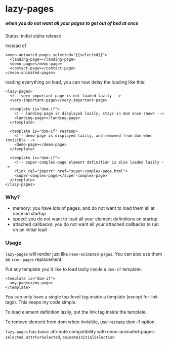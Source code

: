 # lazy-pages
##### when you do not want all your pages to get out of bed at once

Status: initial alpha release

Instead of
```
<neon-animated-pages selected="{{selected}}">
  <landing-page></landing-page>
  <demo-page></demo-page>
  <contact-page></contact-page>
</neon-animated-pages>
```

loading everything on load, you can now delay the loading like this:

```
<lazy-pages>
  <!-- very-important-page is not loaded lazily -->
  <very-important-page></very-important-page>

  <template is="dom-if">
    <!-- landing-page is displayed lazily, stays in dom once shown -->
    <landing-page></landing-page>
  </template>

  <template is="dom-if" restamp>
    <!-- demo-page is displayed lazily, and removed from dom when invisible -->
    <demo-page></demo-page>
  </template>

  <template is="dom-if">
    <!-- super-complex-page element definition is also loaded lazily -->
    <link rel="import" href="super-complex-page.html">
    <super-complex-page></super-complex-page>
  </template>
</lazy-pages>

```

### Why?
- memory: you have lots of pages, and do not want to load them all at once on startup
- speed: you do not want to load all your element definitions on startup
- attached callbacks: you do not want all your attached callbacks to run on an initial load

### Usage

`lazy-pages` will render just like `neon-animated-pages`. You can also use them as `iron-pages` replacement.

Put any template you'd like to load lazily inside a `dom-if` template:

```
<template is="dom-if">
  <my-page></my-page>
</template>
```

You can only have a single top-level tag inside a template (except for link tags). This keeps my code simple.

To load element definition lazily, put the link tag inside the template.

To remove element from dom when invisible, use `restamp` dom-if option.

`lazy-pages` has basic attribute compatibility with neon-animated-pages: `selected`, `attrForSelected`, `animateInitialSelection`.


